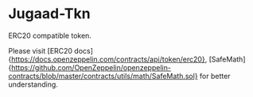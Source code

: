 # Jugaad-Tkn
ERC20 compatible token.

Please visit [ERC20 docs]{https://docs.openzeppelin.com/contracts/api/token/erc20}, [SafeMath]{https://github.com/OpenZeppelin/openzeppelin-contracts/blob/master/contracts/utils/math/SafeMath.sol} for better understanding.
